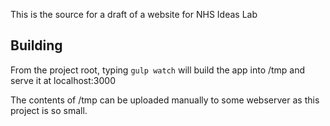 This is the source for a draft of a website for NHS Ideas Lab

## Building
From the project root, typing `gulp watch` will build the app into /tmp and serve it at localhost:3000

The contents of /tmp can be uploaded manually to some webserver as this project is so small.
